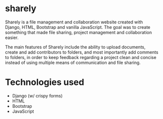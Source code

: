 # sharely
Sharely is a file management and collaboration website created with Django, HTML, Bootstrap and vanilla JavaScript. The goal was to create something that made file sharing, project management and collaboration easier. 

The main features of Sharely include the ability to upload documents, create and add contributors to folders, and most importantly add comments to folders, in order to keep feedback regarding a project clean and concise instead of using multiple means of communication and file sharing.

# Technologies used
- Django (w/ crispy forms)
- HTML
- Bootstrap
- JavaScript

